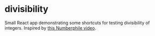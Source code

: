 # divisibility

Small React app demonstrating some shortcuts for testing divisibility of integers.
Inspired by [this Numberphile video](https://www.youtube.com/watch?v=UDQjn_-pDSs).

